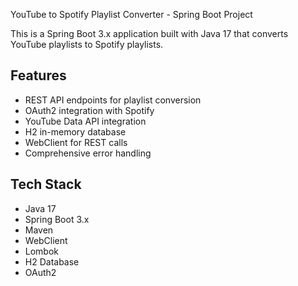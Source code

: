 YouTube to Spotify Playlist Converter - Spring Boot Project

This is a Spring Boot 3.x application built with Java 17 that converts YouTube playlists to Spotify playlists.

## Features
- REST API endpoints for playlist conversion
- OAuth2 integration with Spotify
- YouTube Data API integration
- H2 in-memory database
- WebClient for REST calls
- Comprehensive error handling

## Tech Stack
- Java 17
- Spring Boot 3.x
- Maven
- WebClient
- Lombok
- H2 Database
- OAuth2
